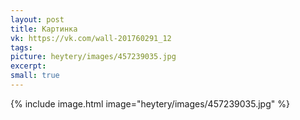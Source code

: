 ```yaml
---
layout: post
title: Картинка
vk: https://vk.com/wall-201760291_12
tags: 
picture: heytery/images/457239035.jpg
excerpt: 
small: true
---
```

{% include image.html image="heytery/images/457239035.jpg" %}